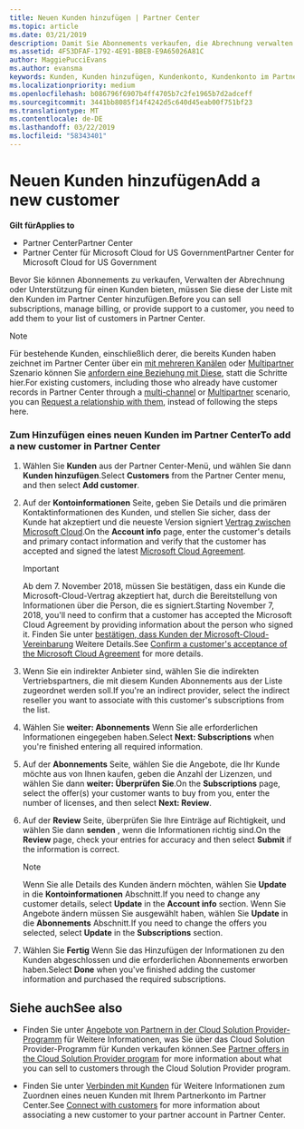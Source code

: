 ```yaml
---
title: Neuen Kunden hinzufügen | Partner Center
ms.topic: article
ms.date: 03/21/2019
description: Damit Sie Abonnements verkaufen, die Abrechnung verwalten oder Support bereitstellen können, müssen Sie einen Datensatz für den Kunden in Partner Center erstellen.
ms.assetid: 4F53DFAF-1792-4E91-BBEB-E9A65026A81C
author: MaggiePucciEvans
ms.author: evansma
keywords: Kunden, Kunden hinzufügen, Kundenkonto, Kundenkonto im Partner Center, Hinzufügen von Kunden, Kundenkonto erstellen
ms.localizationpriority: medium
ms.openlocfilehash: b086796f6907b4ff4705b7c2fe1965b7d2adceff
ms.sourcegitcommit: 3441bb8085f14f4242d5c640d45eab00f751bf23
ms.translationtype: MT
ms.contentlocale: de-DE
ms.lasthandoff: 03/22/2019
ms.locfileid: "58343401"
---
```

# <a name="add-a-new-customer"></a><span data-ttu-id="89100-104">Neuen Kunden hinzufügen</span><span class="sxs-lookup"><span data-stu-id="89100-104">Add a new customer</span></span>

<span data-ttu-id="89100-105">**Gilt für**</span><span class="sxs-lookup"><span data-stu-id="89100-105">**Applies to**</span></span>

-  <span data-ttu-id="89100-106">Partner Center</span><span class="sxs-lookup"><span data-stu-id="89100-106">Partner Center</span></span>
-  <span data-ttu-id="89100-107">Partner Center für Microsoft Cloud for US Government</span><span class="sxs-lookup"><span data-stu-id="89100-107">Partner Center for Microsoft Cloud for US Government</span></span>

<span data-ttu-id="89100-108">Bevor Sie können Abonnements zu verkaufen, Verwalten der Abrechnung oder Unterstützung für einen Kunden bieten, müssen Sie diese der Liste mit den Kunden im Partner Center hinzufügen.</span><span class="sxs-lookup"><span data-stu-id="89100-108">Before you can sell subscriptions, manage billing, or provide support to a customer, you need to add them to your list of customers in Partner  Center.</span></span>

>[!NOTE]
><span data-ttu-id="89100-109">Für bestehende Kunden, einschließlich derer, die bereits Kunden haben zeichnet im Partner Center über ein [mit mehreren Kanälen](multichannel.md) oder [Multipartner](multipartner.md) Szenario können Sie [anfordern eine Beziehung mit Diese](request-a-relationship-with-a-customer.md), statt die Schritte hier.</span><span class="sxs-lookup"><span data-stu-id="89100-109">For existing customers, including those who already have customer records in Partner Center through a [multi-channel](multichannel.md) or [Multipartner](multipartner.md) scenario, you can [Request a relationship with them](request-a-relationship-with-a-customer.md), instead of following the steps here.</span></span>

### <a name="to-add-a-new-customer-in-partner-center"></a><span data-ttu-id="89100-110">Zum Hinzufügen eines neuen Kunden im Partner Center</span><span class="sxs-lookup"><span data-stu-id="89100-110">To add a new customer in Partner Center</span></span>

1. <span data-ttu-id="89100-111">Wählen Sie **Kunden** aus der Partner Center-Menü, und wählen Sie dann **Kunden hinzufügen**.</span><span class="sxs-lookup"><span data-stu-id="89100-111">Select **Customers** from the Partner Center menu, and then select **Add customer**.</span></span>

2. <span data-ttu-id="89100-112">Auf der **Kontoinformationen** Seite, geben Sie Details und die primären Kontaktinformationen des Kunden, und stellen Sie sicher, dass der Kunde hat akzeptiert und die neueste Version signiert [Vertrag zwischen Microsoft Cloud](agreements.md).</span><span class="sxs-lookup"><span data-stu-id="89100-112">On the **Account info** page, enter the customer's details and primary contact information and verify that the customer has accepted and signed the latest [Microsoft Cloud Agreement](agreements.md).</span></span>

    >[!IMPORTANT]
      > <span data-ttu-id="89100-113">Ab dem 7. November 2018, müssen Sie bestätigen, dass ein Kunde die Microsoft-Cloud-Vertrag akzeptiert hat, durch die Bereitstellung von Informationen über die Person, die es signiert.</span><span class="sxs-lookup"><span data-stu-id="89100-113">Starting November 7, 2018, you'll need to confirm that a customer has accepted the Microsoft Cloud Agreement by providing information about the person who signed it.</span></span> <span data-ttu-id="89100-114">Finden Sie unter [bestätigen, dass Kunden der Microsoft-Cloud-Vereinbarung](confirm-consent.md) Weitere Details.</span><span class="sxs-lookup"><span data-stu-id="89100-114">See [Confirm a customer's acceptance of the Microsoft Cloud Agreement](confirm-consent.md) for more details.</span></span>

3. <span data-ttu-id="89100-115">Wenn Sie ein indirekter Anbieter sind, wählen Sie die indirekten Vertriebspartners, die mit diesem Kunden Abonnements aus der Liste zugeordnet werden soll.</span><span class="sxs-lookup"><span data-stu-id="89100-115">If you're an indirect provider, select the indirect reseller you want to associate with this customer's subscriptions from the list.</span></span>

4. <span data-ttu-id="89100-116">Wählen Sie **weiter: Abonnements** Wenn Sie alle erforderlichen Informationen eingegeben haben.</span><span class="sxs-lookup"><span data-stu-id="89100-116">Select **Next: Subscriptions** when you're finished entering all required information.</span></span>

5. <span data-ttu-id="89100-117">Auf der **Abonnements** Seite, wählen Sie die Angebote, die Ihr Kunde möchte aus von Ihnen kaufen, geben die Anzahl der Lizenzen, und wählen Sie dann **weiter: Überprüfen Sie**.</span><span class="sxs-lookup"><span data-stu-id="89100-117">On the **Subscriptions** page, select the offer(s) your customer wants to buy from you, enter the number of licenses, and then select **Next: Review**.</span></span>

6. <span data-ttu-id="89100-118">Auf der **Review** Seite, überprüfen Sie Ihre Einträge auf Richtigkeit, und wählen Sie dann **senden** , wenn die Informationen richtig sind.</span><span class="sxs-lookup"><span data-stu-id="89100-118">On the **Review** page, check your entries for accuracy and then select **Submit** if the information is correct.</span></span>

    >[!NOTE]
    ><span data-ttu-id="89100-119">Wenn Sie alle Details des Kunden ändern möchten, wählen Sie **Update** in die **Kontoinformationen** Abschnitt.</span><span class="sxs-lookup"><span data-stu-id="89100-119">If you need to change any customer details, select **Update** in the **Account info** section.</span></span> <span data-ttu-id="89100-120">Wenn Sie Angebote ändern müssen Sie ausgewählt haben, wählen Sie **Update** in die **Abonnements** Abschnitt.</span><span class="sxs-lookup"><span data-stu-id="89100-120">If you need to change the offers you selected, select **Update** in the **Subscriptions** section.</span></span>

7. <span data-ttu-id="89100-121">Wählen Sie **Fertig** Wenn Sie das Hinzufügen der Informationen zu den Kunden abgeschlossen und die erforderlichen Abonnements erworben haben.</span><span class="sxs-lookup"><span data-stu-id="89100-121">Select **Done** when you've finished adding the customer information and purchased the required subscriptions.</span></span>

## <a name="see-also"></a><span data-ttu-id="89100-122">Siehe auch</span><span class="sxs-lookup"><span data-stu-id="89100-122">See also</span></span>

- <span data-ttu-id="89100-123">Finden Sie unter [Angebote von Partnern in der Cloud Solution Provider-Programm](csp-offers.md) für Weitere Informationen, was Sie über das Cloud Solution Provider-Programm für Kunden verkaufen können.</span><span class="sxs-lookup"><span data-stu-id="89100-123">See [Partner offers in the Cloud Solution Provider program](csp-offers.md) for more information about what you can sell to customers through the Cloud Solution Provider program.</span></span>

- <span data-ttu-id="89100-124">Finden Sie unter [Verbinden mit Kunden](customer-accounts.md) für Weitere Informationen zum Zuordnen eines neuen Kunden mit Ihrem Partnerkonto im Partner Center.</span><span class="sxs-lookup"><span data-stu-id="89100-124">See [Connect with customers](customer-accounts.md) for more information about associating a new customer to your partner account in Partner Center.</span></span>